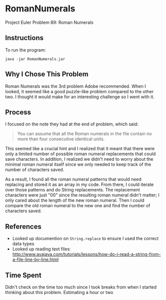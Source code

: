 # RomanNumerals
Project Euler Problem 89: Roman Numerals

## Instructions
To run the program:
```
java -jar RomanNumerals.jar
```

## Why I Chose This Problem

Roman Numerals was the 3rd problem Adobe recommended. When I looked, it seemed like a good puzzle-like problem compared to the other two. I thought it would make for an interesting challenge so I went with it.

## Process

I focused on the note they had at the end of problem, which said: 
> You can assume that all the Roman numerals in the file contain no more than four consecutive identical units. 

This seemed like a crucial hint and I realized that it meant that there were only a limited number of possible roman numeral replacements that could save characters. In addition, I realized we didn't need to worry about the minimal roman numeral itself since we only needed to keep track of the number of characters saved. 

As a result, I found all the roman numeral patterns that would need replacing and stored it as an array in my code. From there, I could iterate over those patterns and do String replacements. The replacement characters were just "00" since the resulting roman numeral didn't matter; I only cared about the length of the new roman numeral. Then I could compare the old roman numeral to the new one and find the number of characters saved. 

## References
* Looked up documention on `String.replace` to ensure I used the correct data types
* Looked up reading text files: http://www.avajava.com/tutorials/lessons/how-do-i-read-a-string-from-a-file-line-by-line.html

## Time Spent

Didn't check on the time too much since I took breaks from when I started thinking about this problem. Estimating a hour or two

